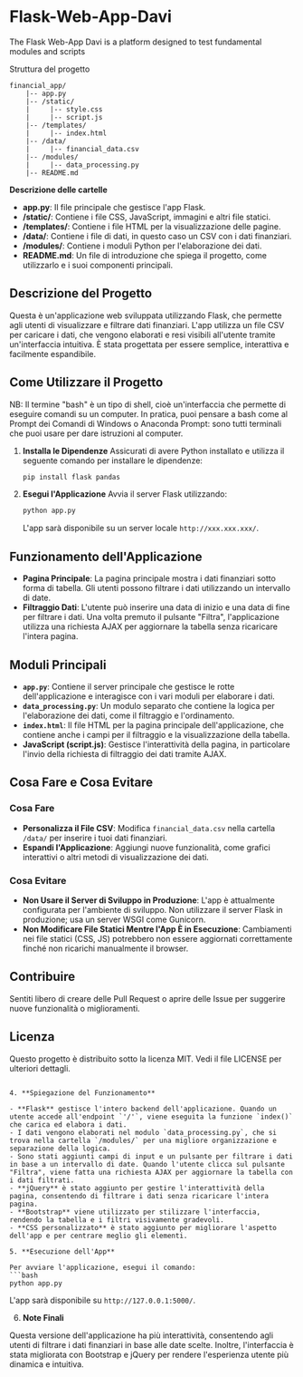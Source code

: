 # Flask-Web-App-Davi
The Flask Web-App Davi is a platform designed to test fundamental modules and scripts

Struttura del progetto 

```
financial_app/
    |-- app.py
    |-- /static/
    |     |-- style.css
    |     |-- script.js
    |-- /templates/
    |     |-- index.html
    |-- /data/
    |     |-- financial_data.csv
    |-- /modules/
    |     |-- data_processing.py
    |-- README.md
```

**Descrizione delle cartelle**

- **app.py**: Il file principale che gestisce l'app Flask.
- **/static/**: Contiene i file CSS, JavaScript, immagini e altri file statici.
- **/templates/**: Contiene i file HTML per la visualizzazione delle pagine.
- **/data/**: Contiene i file di dati, in questo caso un CSV con i dati finanziari.
- **/modules/**: Contiene i moduli Python per l'elaborazione dei dati.
- **README.md**: Un file di introduzione che spiega il progetto, come utilizzarlo e i suoi componenti principali.

## Descrizione del Progetto

Questa è un'applicazione web sviluppata utilizzando Flask, che permette agli utenti di visualizzare e filtrare dati finanziari. L'app utilizza un file CSV per caricare i dati, che vengono elaborati e resi visibili all'utente tramite un'interfaccia intuitiva. È stata progettata per essere semplice, interattiva e facilmente espandibile.


## Come Utilizzare il Progetto

NB: Il termine "bash" è un tipo di shell, cioè un'interfaccia che permette di eseguire comandi su un computer.  In pratica, puoi pensare a bash come al Prompt dei Comandi di Windows o Anaconda Prompt: sono tutti terminali che puoi usare per dare istruzioni al computer.


1. **Installa le Dipendenze**
   Assicurati di avere Python installato e utilizza il seguente comando per installare le dipendenze:
   ```bash
   pip install flask pandas
   ```

2. **Esegui l'Applicazione**
   Avvia il server Flask utilizzando:
   ```bash
   python app.py
   ```
   L'app sarà disponibile su un server locale `http://xxx.xxx.xxx/`.

## Funzionamento dell'Applicazione

- **Pagina Principale**: La pagina principale mostra i dati finanziari sotto forma di tabella. Gli utenti possono filtrare i dati utilizzando un intervallo di date.
- **Filtraggio Dati**: L'utente può inserire una data di inizio e una data di fine per filtrare i dati. Una volta premuto il pulsante "Filtra", l'applicazione utilizza una richiesta AJAX per aggiornare la tabella senza ricaricare l'intera pagina.

## Moduli Principali

- **`app.py`**: Contiene il server principale che gestisce le rotte dell'applicazione e interagisce con i vari moduli per elaborare i dati.
- **`data_processing.py`**: Un modulo separato che contiene la logica per l'elaborazione dei dati, come il filtraggio e l'ordinamento.
- **`index.html`**: Il file HTML per la pagina principale dell'applicazione, che contiene anche i campi per il filtraggio e la visualizzazione della tabella.
- **JavaScript (script.js)**: Gestisce l'interattività della pagina, in particolare l'invio della richiesta di filtraggio dei dati tramite AJAX.

## Cosa Fare e Cosa Evitare

### Cosa Fare
- **Personalizza il File CSV**: Modifica `financial_data.csv` nella cartella `/data/` per inserire i tuoi dati finanziari.
- **Espandi l'Applicazione**: Aggiungi nuove funzionalità, come grafici interattivi o altri metodi di visualizzazione dei dati.

### Cosa Evitare
- **Non Usare il Server di Sviluppo in Produzione**: L'app è attualmente configurata per l'ambiente di sviluppo. Non utilizzare il server Flask in produzione; usa un server WSGI come Gunicorn.
- **Non Modificare File Statici Mentre l'App È in Esecuzione**: Cambiamenti nei file statici (CSS, JS) potrebbero non essere aggiornati correttamente finché non ricarichi manualmente il browser.

## Contribuire
Sentiti libero di creare delle Pull Request o aprire delle Issue per suggerire nuove funzionalità o miglioramenti.

## Licenza
Questo progetto è distribuito sotto la licenza MIT. Vedi il file LICENSE per ulteriori dettagli.
```

4. **Spiegazione del Funzionamento**

- **Flask** gestisce l'intero backend dell'applicazione. Quando un utente accede all'endpoint `'/'`, viene eseguita la funzione `index()` che carica ed elabora i dati.
- I dati vengono elaborati nel modulo `data_processing.py`, che si trova nella cartella `/modules/` per una migliore organizzazione e separazione della logica.
- Sono stati aggiunti campi di input e un pulsante per filtrare i dati in base a un intervallo di date. Quando l'utente clicca sul pulsante "Filtra", viene fatta una richiesta AJAX per aggiornare la tabella con i dati filtrati.
- **jQuery** è stato aggiunto per gestire l'interattività della pagina, consentendo di filtrare i dati senza ricaricare l'intera pagina.
- **Bootstrap** viene utilizzato per stilizzare l'interfaccia, rendendo la tabella e i filtri visivamente gradevoli.
- **CSS personalizzato** è stato aggiunto per migliorare l'aspetto dell'app e per centrare meglio gli elementi.

5. **Esecuzione dell'App**

Per avviare l'applicazione, esegui il comando:
```bash
python app.py
```
L'app sarà disponibile su `http://127.0.0.1:5000/`.

6. **Note Finali**

Questa versione dell'applicazione ha più interattività, consentendo agli utenti di filtrare i dati finanziari in base alle date scelte. Inoltre, l'interfaccia è stata migliorata con Bootstrap e jQuery per rendere l'esperienza utente più dinamica e intuitiva.
